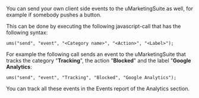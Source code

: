 You can send your own client side events to the uMarketingSuite as well, for example if somebody pushes a button. 

This can be done by executing the following javascript-call that has the following syntax:

    ums("send", "event", "<Category name>", "<Action>", "<Label>");

For example the following call sends an event to the uMarketingSuite that tracks the category "**Tracking**", the action "**Blocked**" and the label "**Google Analytics**:

    ums("send", "event", "Tracking", "Blocked", "Google Analytics");

You can track all these events in the Events report of the Analytics section.